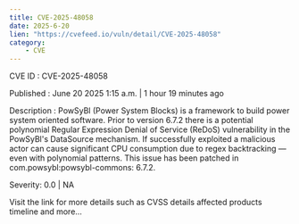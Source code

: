 ```yaml
---
title: CVE-2025-48058
date: 2025-6-20
lien: "https://cvefeed.io/vuln/detail/CVE-2025-48058"
category:
    - CVE
---
```


CVE ID : CVE-2025-48058

Published :  June 20
2025
1:15 a.m. | 1 hour
19 minutes ago

Description : PowSyBl (Power System Blocks) is a framework to build power system oriented software. Prior to version 6.7.2
there is a potential polynomial Regular Expression Denial of Service (ReDoS) vulnerability in the PowSyBl's DataSource mechanism. If successfully exploited
a malicious actor can cause significant CPU consumption due to regex backtracking — even with polynomial patterns. This issue has been patched in com.powsybl:powsybl-commons: 6.7.2.

Severity: 0.0 | NA

Visit the link for more details
such as CVSS details
affected products
timeline
and more...
